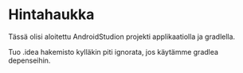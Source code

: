 # Hintahaukka

Tässä olisi aloitettu AndroidStudion projekti applikaatiolla ja gradlella.

Tuo .idea hakemisto kylläkin piti ignorata, jos käytämme gradlea depenseihin.
